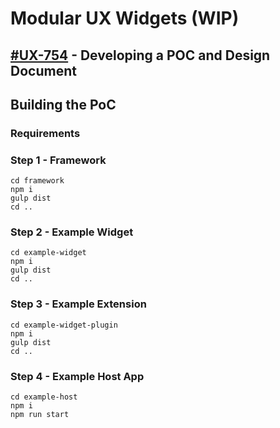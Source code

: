 # Modular UX Widgets (WIP)
## [#UX-754](https://cloudbees.atlassian.net/browse/UX-754) - Developing a POC and Design Document

## Building the PoC

### Requirements

### Step 1 - Framework

````
cd framework
npm i
gulp dist
cd ..
````

### Step 2 - Example Widget

````
cd example-widget
npm i
gulp dist
cd ..
````

### Step 3 - Example Extension
````
cd example-widget-plugin
npm i
gulp dist
cd ..
````

### Step 4 - Example Host App
````
cd example-host
npm i
npm run start
````